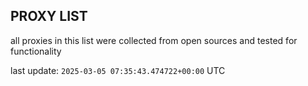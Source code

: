 ## PROXY LIST

all proxies in this list were collected from open sources and tested for functionality

last update: `2025-03-05 07:35:43.474722+00:00` UTC